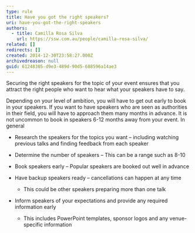 ```yaml
---
type: rule
title: Have you got the right speakers?
uri: have-you-got-the-right-speakers
authors:
  - title: Camilla Rosa Silva
    url: https://ssw.com.au/people/camilla-rosa-silva/
related: []
redirects: []
created: 2014-12-30T23:58:27.000Z
archivedreason: null
guid: 61248305-d9e3-489d-90d5-688596a14ae3
---
```

Securing the right speakers for the topic of your event ensures that you attract the right people who want to hear what your speakers have to say.

<!--endintro-->

Depending on your level of ambition, you will have to get out early to book in your speakers. If you want to have speakers who are seen as authorities in their field, you will have to approach them many months in advance. It is not uncommon to book in speakers 6-12 months away from your event. In general

* Research the speakers for the topics you want – including watching previous talks and finding feedback from each speaker
* Determine the number of speakers – This can be a range such as 8-10
* Book speakers early – Popular speakers are booked out well in advance
* Have backup speakers ready – cancellations can happen at any time

  * This could be other speakers preparing more than one talk
* Inform speakers of your expectations and provide any required information early

  * This includes PowerPoint templates, sponsor logos and any venue-specific information
